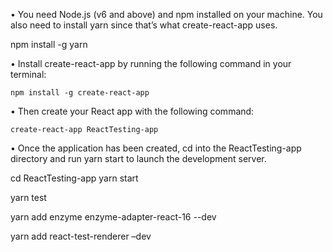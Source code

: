 •	You need Node.js (v6 and above) and npm installed on your machine. 
You also need to install yarn since that’s what create-react-app uses.

npm install -g yarn

•	Install create-react-app by running the following command in your terminal:

    npm install -g create-react-app
    
•	Then create your React app with the following command:

    create-react-app ReactTesting-app
    
  •	Once the application has been created, cd into the ReactTesting-app directory and run yarn start to launch the development server. 

  cd ReactTesting-app
  yarn start

 yarn test


 yarn add enzyme enzyme-adapter-react-16 --dev


 yarn add react-test-renderer –dev


